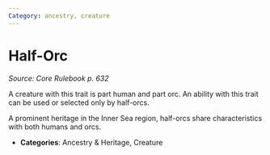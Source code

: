 ```yaml
---
Category: ancestry, creature
---
```

# Half-Orc  
*Source: Core Rulebook p. 632*  

A creature with this trait is part human and part orc. An ability with this trait can be used or selected only by half-orcs.

A prominent heritage in the Inner Sea region, half-orcs share characteristics with both humans and orcs.

- **Categories**: Ancestry & Heritage, Creature